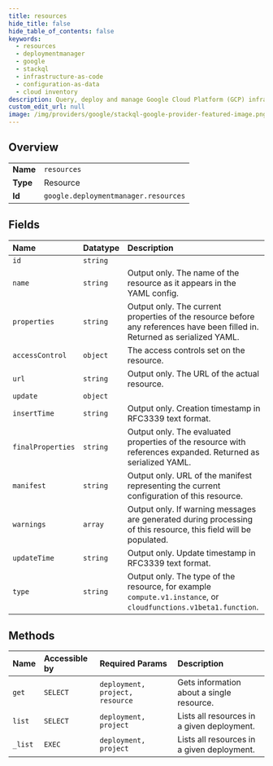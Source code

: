 ```yaml
---
title: resources
hide_title: false
hide_table_of_contents: false
keywords:
  - resources
  - deploymentmanager
  - google    
  - stackql
  - infrastructure-as-code
  - configuration-as-data
  - cloud inventory
description: Query, deploy and manage Google Cloud Platform (GCP) infrastructure and resources using SQL
custom_edit_url: null
image: /img/providers/google/stackql-google-provider-featured-image.png
---
```

  
    

## Overview
<table><tbody>
<tr><td><b>Name</b></td><td><code>resources</code></td></tr>
<tr><td><b>Type</b></td><td>Resource</td></tr>
<tr><td><b>Id</b></td><td><code>google.deploymentmanager.resources</code></td></tr>
</tbody></table>

## Fields
| Name | Datatype | Description |
|:-----|:---------|:------------|
| `id` | `string` |  |
| `name` | `string` | Output only. The name of the resource as it appears in the YAML config. |
| `properties` | `string` | Output only. The current properties of the resource before any references have been filled in. Returned as serialized YAML. |
| `accessControl` | `object` | The access controls set on the resource. |
| `url` | `string` | Output only. The URL of the actual resource. |
| `update` | `object` |  |
| `insertTime` | `string` | Output only. Creation timestamp in RFC3339 text format. |
| `finalProperties` | `string` | Output only. The evaluated properties of the resource with references expanded. Returned as serialized YAML. |
| `manifest` | `string` | Output only. URL of the manifest representing the current configuration of this resource. |
| `warnings` | `array` | Output only. If warning messages are generated during processing of this resource, this field will be populated. |
| `updateTime` | `string` | Output only. Update timestamp in RFC3339 text format. |
| `type` | `string` | Output only. The type of the resource, for example `compute.v1.instance`, or `cloudfunctions.v1beta1.function`. |
## Methods
| Name | Accessible by | Required Params | Description |
|:-----|:--------------|:----------------|:------------|
| `get` | `SELECT` | `deployment, project, resource` | Gets information about a single resource. |
| `list` | `SELECT` | `deployment, project` | Lists all resources in a given deployment. |
| `_list` | `EXEC` | `deployment, project` | Lists all resources in a given deployment. |
